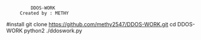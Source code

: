 
             DDOS-WORK            
         Created by : METHY              

#install
git clone https://github.com/methy2547/DDOS-WORK.git
cd DDOS-WORK
python2 ./ddoswork.py

